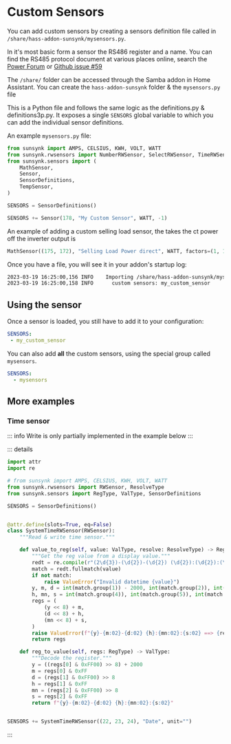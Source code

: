 # Custom Sensors

You can add custom sensors by creating a sensors definition file called in `/share/hass-addon-sunsynk/mysensors.py`.

In it's most basic form a sensor the RS486 register and a name. You can find the RS485 protocol document at various places online, search the [Power Forum](https://www.powerforum.co.za) or [Github issue #59](https://github.com/kellerza/sunsynk/issues/59)

The `/share/` folder can be accessed through the Samba addon in Home Assistant. You can create the `hass-addon-sunsynk` folder & the `mysensors.py` file

This is a Python file and follows the same logic as the definitions.py & definitions3p.py. It exposes a single `SENSORS` global variable to which you can add the individual sensor definitions.

An example `mysensors.py` file:

```python
from sunsynk import AMPS, CELSIUS, KWH, VOLT, WATT
from sunsynk.rwsensors import NumberRWSensor, SelectRWSensor, TimeRWSensor
from sunsynk.sensors import (
    MathSensor,
    Sensor,
    SensorDefinitions,
    TempSensor,
)

SENSORS = SensorDefinitions()

SENSORS += Sensor(178, "My Custom Sensor", WATT, -1)
```

An example of adding a custom selling load sensor, the takes the ct power off the inverter output is
```python
MathSensor((175, 172), "Selling Load Power direct", WATT, factors=(1, 1)),
```

Once you have a file, you will see it in your addon's startup log:

```txt
2023-03-19 16:25:00,156 INFO    Importing /share/hass-addon-sunsynk/mysensors.py...
2023-03-19 16:25:00,158 INFO      custom sensors: my_custom_sensor
```

## Using the sensor

Once a sensor is loaded, you still have to add it to your configuration:

```yaml
SENSORS:
 - my_custom_sensor
```

You can also add **all** the custom sensors, using the special group called `mysensors`.

```yaml
SENSORS:
  - mysensors
```

## More examples

### Time sensor

::: info
Write is only partially implemented in the example below
:::

::: details

```python
import attr
import re

# from sunsynk import AMPS, CELSIUS, KWH, VOLT, WATT
from sunsynk.rwsensors import RWSensor, ResolveType
from sunsynk.sensors import RegType, ValType, SensorDefinitions

SENSORS = SensorDefinitions()


@attr.define(slots=True, eq=False)
class SystemTimeRWSensor(RWSensor):
    """Read & write time sensor."""

    def value_to_reg(self, value: ValType, resolve: ResolveType) -> RegType:
        """Get the reg value from a display value."""
        redt = re.compile(r"(2\d{3})-(\d{2})-(\d{2}) (\d{2}):(\d{2}):(\d{2})")
        match = redt.fullmatch(value)
        if not match:
            raise ValueError("Invalid datetime {value}")
        y, m, d = int(match.group(1)) - 2000, int(match.group(2)), int(match.group(3))
        h, mn, s = int(match.group(4)), int(match.group(5)), int(match.group(6))
        regs = (
            (y << 8) + m,
            (d << 8) + h,
            (mn << 8) + s,
        )
        raise ValueError(f"{y}-{m:02}-{d:02} {h}:{mn:02}:{s:02} ==> {regs}")
        return regs

    def reg_to_value(self, regs: RegType) -> ValType:
        """Decode the register."""
        y = ((regs[0] & 0xFF00) >> 8) + 2000
        m = regs[0] & 0xFF
        d = (regs[1] & 0xFF00) >> 8
        h = regs[1] & 0xFF
        mn = (regs[2] & 0xFF00) >> 8
        s = regs[2] & 0xFF
        return f"{y}-{m:02}-{d:02} {h}:{mn:02}:{s:02}"


SENSORS += SystemTimeRWSensor((22, 23, 24), "Date", unit="")
```

:::
